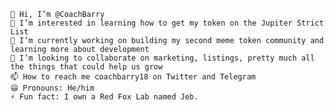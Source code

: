 
    👋 Hi, I’m @CoachBarry
    👀 I’m interested in learning how to get my token on the Jupiter Strict List
    🌱 I’m currently working on building my second meme token community and learning more about development
    💞️ I’m looking to collaborate on marketing, listings, pretty much all the things that could help us grow
    📫 How to reach me coachbarry18 on Twitter and Telegram
    😄 Pronouns: He/him
    ⚡ Fun fact: I own a Red Fox Lab named Jeb.

